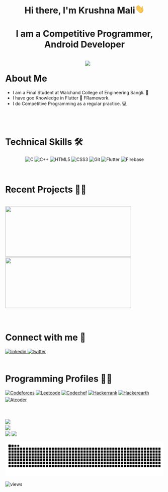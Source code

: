 <h1 align="center">Hi there, I'm Krushna Mali<img src="https://github.com/ABSphreak/ABSphreak/blob/master/gifs/Hi.gif" width="30px"></h1></h1>
<h1 align="center">I am a Competitive Programmer, Android Developer</h1>
<br>
<img align="right" src="https://media.giphy.com/media/dZX3AduGrY3uJ7qCsx/source.gif" width="250">
<h1>About Me</h1>

<!-- + <a href="https://drive.google.com/file/d/1Dtf9v7psv53lvRaY4o1TfrKiKT9u8ex7/view?usp=sharing"> <b>Resume Link </a> -->
+ I am a Final Student at Walchand College of Engineering Sangli. 🏫
+ I have goo Knowledge in Flutter 📱 FRamework.
+ I do Competitive Programming as a regular practice. 💻


<br>
<br>
<h1>Technical Skills 🛠</h1>

<p align="center"> 
  
 <img alt="C" src="https://img.shields.io/badge/c-%2300599C.svg?style=for-the-badge&logo=c&logoColor=white"/>
 <img alt="C++" src="https://img.shields.io/badge/c++-%2300599C.svg?style=for-the-badge&logo=c%2B%2B&logoColor=white"/>
<img alt="HTML5" src="https://img.shields.io/badge/html5-%23E34F26.svg?&style=for-the-badge&logo=html5&logoColor=white" />
 <img alt="CSS3" src="https://img.shields.io/badge/css3-%23E34F26.svg?&style=for-the-badge&logo=css3&logoColor=white" />

  <img alt="Git" src="https://img.shields.io/badge/Git-%2300599C?style=for-the-badge&logo=git&logoColor=white" />
  <img alt="Flutter" src="https://img.shields.io/badge/flutter-%2300599C?style=for-the-badge&logo=flutter&logoColor=white" />
  <img alt="Firebase" src="https://img.shields.io/badge/firebase-F05032?style=for-the-badge&logo=firebase&logoColor=white" />
</p>

<br>
  

<h1>Recent Projects 👨‍💻 </h1>
<br>
<div align="left">
<img src="https://github-readme-stats.vercel.app/api/pin/?username=mkkrishna12&repo=Drushti&show_icons=true&theme=jolly" style="width:400px; height:160px;"> 
<img src="https://github-readme-stats.vercel.app/api/pin/?username=sanketmote&repo=OrganManagement&show_icons=true&theme=jolly" style="width:400px; height:160px;"> 
</div>


<br>
<br>

<h1 align="left">Connect with me 💬</h1>
<div align="left">
 <a href="https://www.linkedin.com/in/krushnamali/" target="_blank">
<img src=https://img.shields.io/badge/linkedin-%231E77B5.svg?&style=for-the-badge&logo=linkedin&logoColor=white alt=linkedin style="margin-bottom: 5px;" />
</a>

<a href="https://www.instagram.com/mr__mk__12/" target="_blank">
<img src="https://img.shields.io/badge/Instagram-E4405F?style=for-the-badge&logo=instagram&logoColor=white" alt=twitter style="margin-bottom: 5px;" />
</a>
<br>
<br>
<h1 align="left" >Programming Profiles 👨‍💻</h1>
  
<a href="https://codeforces.com/profile/mr__mk__12"><img src = "https://img.shields.io/badge/Codeforces-445f9d?style=for-the-badge&logo=Codeforces&logoColor=white" alt=Codeforces style="margin-bottom: 5px;"></a>
<a href="https://leetcode.com/mr__mk__12/"><img src="https://img.shields.io/badge/-LeetCode-FFA116?style=for-the-badge&logo=LeetCode&logoColor=white" alt=Leetcode style="margin-bottom: 5px;"></a>
<a href="https://www.codechef.com/users/mkkrish43"><img src="https://img.shields.io/badge/Codechef-%23B92B27.svg?&style=for-the-badge&logo=Codechef&logoColor=white"  alt=Codechef style="margin-bottom: 5px;"></a>
 <a href="https://www.hackerrank.com/mk__krishna__12"><img src="https://img.shields.io/badge/-Hackerrank-2EC866?style=for-the-badge&logo=HackerRank&logoColor=white"  alt=Hackerrank style="margin-bottom: 5px;"></a>
<a href="https://www.hackerearth.com/@malikrushna333"><img src="https://img.shields.io/badge/HackerEarth-%232C3454.svg?&style=for-the-badge&logo=HackerEarth&logoColor=Blue" alt=Hackerearth style="margin-bottom: 5px;"></a>
 <a href="https://atcoder.jp/users/mr__mk__12"><img src="https://img.shields.io/badge/Atcoder-%232C3454.svg?&style=for-the-badge&logo=atcoder&logoColor=Blue" alt=Atcoder style="margin-bottom: 5px;"></a>
  
<br>
<br>


  
<img src="https://github-readme-streak-stats.herokuapp.com/?user=mkkrishna12&amp&theme=jolly&title_color=blue" style="max-width:100%;">
<br>
  
<img src="https://github-readme-stats.vercel.app/api?username=mkkrishna12&theme=jolly" style="max-width:100%;">
  <br>
<img src="https://github-readme-stats.vercel.app/api/top-langs/?username=mkkrishna12&layout=compact&theme=jolly" style="max-width:100%;">

<img src="https://activity-graph.herokuapp.com/graph?username=mkkrishna12&amp;bg_color=FFFFFF&amp;color=000000&amp;line=000000&amp;point=00FF00" style="max-width:100%;">
  
  ![Snake animation](https://github.com/mkkrishna12/mkkrishna12/blob/output/github-contribution-grid-snake.svg)
  
 <img alt="views" title="Github views" src="https://komarev.com/ghpvc/?username=mkkrishna12&style=flat-square&color=d43182"/></a>
  <a href="https://github.com/mkkrishna12">
</div>
